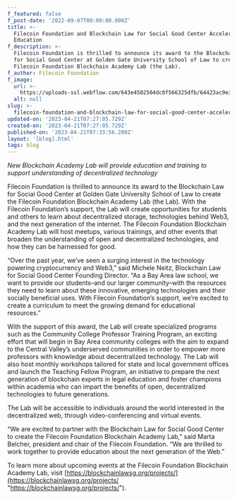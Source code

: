 ```yaml
---
f_featured: false
f_post-date: '2022-09-07T00:00:00.000Z'
title: >-
  Filecoin Foundation and Blockchain Law for Social Good Center Accelerate Web3
  Education
f_description: >-
  Filecoin Foundation is thrilled to announce its award to the Blockchain Law
  for Social Good Center at Golden Gate University School of Law to create the
  Filecoin Foundation Blockchain Academy Lab (the Lab).
f_author: Filecoin Foundation
f_image:
  url: >-
    https://uploads-ssl.webflow.com/643e4502504dc0f566325dfb/64423ac9e3c08f1a784f5119_1-dvxhahnhu5a5qk3xidlxga.png
  alt: null
slug: >-
  filecoin-foundation-and-blockchain-law-for-social-good-center-accelerate-web3-education
updated-on: '2023-04-21T07:27:05.729Z'
created-on: '2023-04-21T07:27:05.729Z'
published-on: '2023-04-21T07:33:56.200Z'
layout: '[blog].html'
tags: blog
---
```


_New Blockchain Academy Lab will provide education and training to support understanding of decentralized technology_

Filecoin Foundation is thrilled to announce its award to the Blockchain Law for Social Good Center at Golden Gate University School of Law to create the Filecoin Foundation Blockchain Academy Lab (the Lab). With the Filecoin Foundation’s support, the Lab will create opportunities for students and others to learn about decentralized storage, technologies behind Web3, and the next generation of the internet. The Filecoin Foundation Blockchain Academy Lab will host meetups, various trainings, and other events that broaden the understanding of open and decentralized technologies, and how they can be harnessed for good.

“Over the past year, we’ve seen a surging interest in the technology powering cryptocurrency and Web3,” said Michele Neitz, Blockchain Law for Social Good Center Founding Director. “As a Bay Area law school, we want to provide our students–and our larger community–with the resources they need to learn about these innovative, emerging technologies and their socially beneficial uses. With Filecoin Foundation’s support, we’re excited to create a curriculum to meet the growing demand for educational resources.”

With the support of this award, the Lab will create specialized programs such as the Community College Professor Training Program, an exciting effort that will begin in Bay Area community colleges with the aim to expand to the Central Valley’s underserved communities in order to empower more professors with knowledge about decentralized technology. The Lab will also host monthly workshops tailored for state and local government offices and launch the Teaching Fellow Program, an initiative to prepare the next generation of blockchain experts in legal education and foster champions within academia who can impart the benefits of open, decentralized technologies to future generations.

The Lab will be accessible to individuals around the world interested in the decentralized web, through video-conferencing and virtual events.

“We are excited to partner with the Blockchain Law for Social Good Center to create the Filecoin Foundation Blockchain Academy Lab,” said Marta Belcher, president and chair of the Filecoin Foundation. “We are thrilled to work together to provide education about the next generation of the Web.”

To learn more about upcoming events at the Filecoin Foundation Blockchain Academy Lab, visit [https://blockchainlawsg.org/projects/](https://blockchainlawsg.org/projects/ "https://blockchainlawsg.org/projects/").
